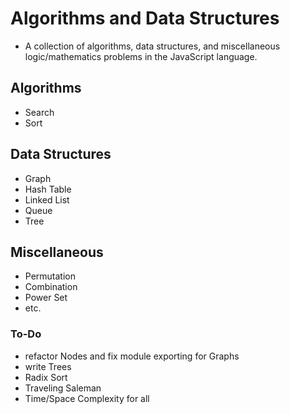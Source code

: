 # Algorithms and Data Structures

- A collection of algorithms, data structures, and miscellaneous logic/mathematics problems in the JavaScript language.

## Algorithms

- Search
- Sort

## Data Structures

- Graph
- Hash Table
- Linked List
- Queue
- Tree

## Miscellaneous

- Permutation
- Combination
- Power Set
- etc.

### To-Do

- refactor Nodes and fix module exporting for Graphs
- write Trees
- Radix Sort
- Traveling Saleman
- Time/Space Complexity for all
